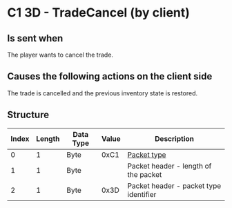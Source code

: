 # C1 3D - TradeCancel (by client)

## Is sent when

The player wants to cancel the trade.

## Causes the following actions on the client side

The trade is cancelled and the previous inventory state is restored.

## Structure

| Index | Length | Data Type | Value | Description |
|-------|--------|-----------|-------|-------------|
| 0 | 1 |   Byte   | 0xC1  | [Packet type](PacketTypes.md) |
| 1 | 1 |    Byte   |      | Packet header - length of the packet |
| 2 | 1 |    Byte   | 0x3D  | Packet header - packet type identifier |